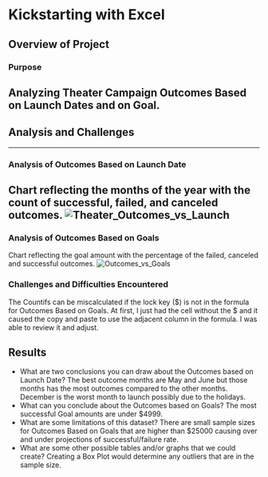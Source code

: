 # Kickstarting with Excel

## Overview of Project

### Purpose
Analyzing Theater Campaign Outcomes Based on Launch Dates and on Goal. 
---
## Analysis and Challenges
---
### Analysis of Outcomes Based on Launch Date
Chart reflecting the months of the year with the count of successful, failed, and canceled outcomes. 
![Theater_Outcomes_vs_Launch](https://user-images.githubusercontent.com/101272613/159068323-b07c58f9-c4ea-47c5-9c4f-e68feb6e0d79.png)
---
### Analysis of Outcomes Based on Goals
Chart reflecting the goal amount with the percentage of the failed, canceled and successful outcomes. 
![Outcomes_vs_Goals](https://user-images.githubusercontent.com/101272613/159068361-003fc97a-99de-441b-b78a-1413119d6f72.png)

### Challenges and Difficulties Encountered
The Countifs can be miscalculated if the lock key ($) is not in the formula for Outcomes Based on Goals. At first, I just had the cell without the $ and it caused the copy and paste to use the adjacent column in the formula.  I was able to review it and adjust. 
## Results

- What are two conclusions you can draw about the Outcomes based on Launch Date?
The best outcome months are May and June but those months has the most outcomes compared to the other months. December is the worst month to launch possibly due to the holidays. 
- What can you conclude about the Outcomes based on Goals?
The most successful Goal amounts are under $4999.  
- What are some limitations of this dataset?
There are small sample sizes for Outcomes Based on Goals that are higher than $25000 causing over and under projections of successful/failure rate. 
- What are some other possible tables and/or graphs that we could create?
Creating a Box Plot would determine any outliers that are in the sample size. 
